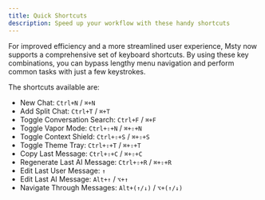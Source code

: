 ```yaml
---
title: Quick Shortcuts
description: Speed up your workflow with these handy shortcuts
---
```


For improved efficiency and a more streamlined user experience, Msty now supports a comprehensive set of keyboard shortcuts. By using these key combinations, you can bypass lengthy menu navigation and perform common tasks with just a few keystrokes.

The shortcuts available are:

* New Chat: `Ctrl+N` / `⌘+N`
* Add Split Chat: `Ctrl+T` / `⌘+T`
* Toggle Conversation Search: `Ctrl+F` / `⌘+F`
* Toggle Vapor Mode: `Ctrl+⇧+N` / `⌘+⇧+N`
* Toggle Context Shield: `Ctrl+⇧+S` / `⌘+⇧+S`
* Toggle Theme Tray: `Ctrl+⇧+T` / `⌘+⇧+T`
* Copy Last Message: `Ctrl+⇧+C` / `⌘+⇧+C`
* Regenerate Last AI Message: `Ctrl+⇧+R` / `⌘+⇧+R`
* Edit Last User Message: `↑`
* Edit Last AI Message: `Alt+↑` / `⌥+↑`
* Navigate Through Messages: `Alt+(↑/↓)` / `⌥+(↑/↓)`